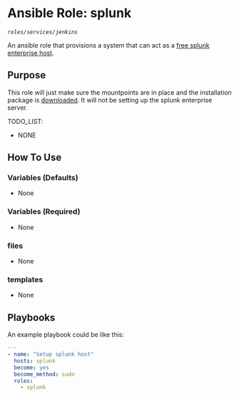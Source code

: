 # Ansible Role: splunk
*`roles/services/jenkins`*

An ansible role that provisions a system that can act as a [free splunk enterprise host](https://www.splunk.com/en_us/products/splunk-enterprise.html).

## Purpose

This role will just make sure the mountpoints are in place and the installation package is [downloaded](https://download.splunk.com/products/splunk/releases/9.1.3/linux/splunk-9.1.3-d95b3299fa65-linux-2.6-amd64.deb). It will not be setting up the splunk enterprise server.


TODO_LIST:
  - NONE

## How To Use

### Variables (Defaults)

- None

### Variables (Required)

- None

### files

- None

### templates

- None

## Playbooks

An example playbook could be like this:
```yaml
---
- name: "Setup splunk host"
  hosts: splunk
  become: yes
  become_method: sudo
  roles:
    - splunk
```
